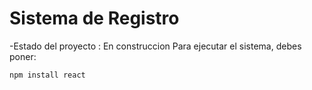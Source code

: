 <h1>Sistema de Registro</h1>
-Estado del proyecto : En construccion
Para ejecutar el sistema, debes poner: 

```npm install react ``` 
